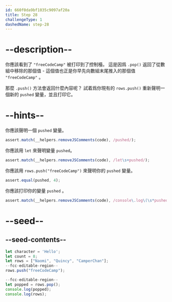 ```yaml
---
id: 660f0da9bf1035c9097af20a
title: Step 28
challengeType: 1
dashedName: step-28
---
```


# --description--

你應該看到了 `"freeCodeCamp"` 被打印到了控制檯。 這是因爲 `.pop()` 返回了從數組中移除的那個值 - 這個值也正是你早先向數組末尾推入的那個值 `"freeCodeCamp"` 。

那麼 `.push()` 方法會返回什麼內容呢？ 試着爲你現有的 `rows.push()` 重新聲明一個新的 `pushed` 變量，並且打印它。

# --hints--

你應該聲明一個 `pushed` 變量。

```js
assert.match(__helpers.removeJSComments(code), /pushed/);
```

你應該用 `let` 來聲明變量 `pushed`。

```js
assert.match(__helpers.removeJSComments(code), /let\s+pushed/);
```

你應該用 `rows.push("freeCodeCamp")` 來聲明你的 `pushed` 變量。

```js
assert.equal(pushed, 4);
```

你應該打印你的變量 `pushed` 。

```js
assert.match(__helpers.removeJSComments(code), /console\.log\(\s*pushed\s*\)/);
```

# --seed--

## --seed-contents--

```js
let character = 'Hello';
let count = 8;
let rows = ["Naomi", "Quincy", "CamperChan"];
--fcc-editable-region--
rows.push("freeCodeCamp");

--fcc-editable-region--
let popped = rows.pop();
console.log(popped);
console.log(rows);
```
